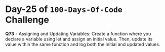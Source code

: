 # Day-25 of `100-Days-Of-Code` Challenge

**Q73** - Assigning and Updating Variables: Create a function where you declare a variable using let and assign an initial value. Then, update its value within the same function and log both the initial and updated values.
 

 

 
 
 


 